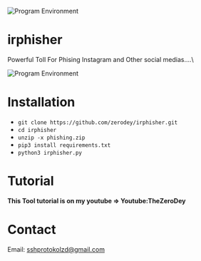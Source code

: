 ![Program Environment](https://github.com/zerodey/webrobber/blob/main/Classes/Your%20paragraph%20text(1).png)

# irphisher
Powerful Toll For Phising Instagram and Other social medias....\

![Program Environment](https://github.com/zerodey/irphisher/blob/main/github.png)

# Installation

* `git clone https://github.com/zerodey/irphisher.git`
* `cd irphisher`
* `unzip -x phishing.zip`
* `pip3 install requirements.txt`
* `python3 irphisher.py`

# Tutorial
**This Tool tutorial is on my youtube => Youtube:TheZeroDey**

# Contact
Email: sshprotokolzd@gmail.com

